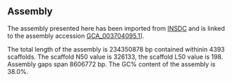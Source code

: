 **Assembly**
--------

The assembly presented here has been imported from [INSDC](http://www.insdc.org) and is linked to the assembly accession [GCA\_003704095.1](http://www.ebi.ac.uk/ena/data/view/GCA_003704095.1)].

The total length of the assembly is 234350878 bp contained withinin 4393 scaffolds.
The scaffold N50 value is 326133, the scaffold L50 value is 198.
Assembly gaps span 8606772 bp. The GC% content of the assembly is 38.0%.

